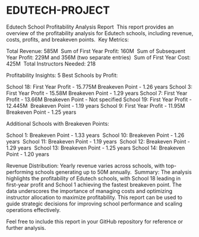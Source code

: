 # EDUTECH-PROJECT
Edutech School Profitability Analysis Report ​
This report provides an overview of the profitability analysis for Edutech schools, including revenue, costs, profits, and breakeven points. ​
Key Metrics:

Total Revenue: 585M ​
Sum of First Year Profit: 160M ​
Sum of Subsequent Year Profit: 229M and 356M (two separate entries) ​
Sum of First Year Cost: 425M ​
Total Instructors Needed: 218 ​

Profitability Insights:
5 Best Schools by Profit:

School 18: First Year Profit - 15.775M
Breakeven Point - 1.26 years ​
School 3: First Year Profit - 15.58M
Breakeven Point - 1.29 years ​
School 7: First Year Profit - 13.66M
Breakeven Point - Not specified
School 19: First Year Profit - 12.445M ​
Breakeven Point - 1.19 years ​
School 9: First Year Profit - 11.95M
Breakeven Point - 1.25 years

Additional Schools with Breakeven Points:

School 1: Breakeven Point - 1.33 years ​
School 10: Breakeven Point - 1.26 years ​
School 11: Breakeven Point - 1.19 years ​
School 12: Breakeven Point - 1.29 years ​
School 13: Breakeven Point - 1.25 years ​
School 14: Breakeven Point - 1.20 years ​

Revenue Distribution:
Yearly revenue varies across schools, with top-performing schools generating up to 50M annually. ​
Summary:
The analysis highlights the profitability of Edutech schools, with School 18 leading in first-year profit and School 1 achieving the fastest breakeven point. The data underscores the importance of managing costs and optimizing instructor allocation to maximize profitability.
This report can be used to guide strategic decisions for improving school performance and scaling operations effectively.

Feel free to include this report in your GitHub repository for reference or further analysis.
